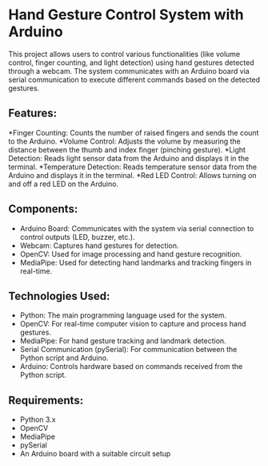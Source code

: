 # Hand Gesture Control System with Arduino
This project allows users to control various functionalities (like volume control, finger counting, and light detection) using hand gestures detected through a webcam. The system communicates with an Arduino board via serial communication to execute different commands based on the detected gestures.

## Features:
*Finger Counting: Counts the number of raised fingers and sends the count to the Arduino.
*Volume Control: Adjusts the volume by measuring the distance between the thumb and index finger (pinching gesture).
*Light Detection: Reads light sensor data from the Arduino and displays it in the terminal.
*Temperature Detection: Reads temperature sensor data from the Arduino and displays it in the terminal.
*Red LED Control: Allows turning on and off a red LED on the Arduino.
## Components:
* Arduino Board: Communicates with the system via serial connection to control outputs (LED, buzzer, etc.).
* Webcam: Captures hand gestures for detection.
* OpenCV: Used for image processing and hand gesture recognition.
* MediaPipe: Used for detecting hand landmarks and tracking fingers in real-time.
## Technologies Used:
* Python: The main programming language used for the system.
* OpenCV: For real-time computer vision to capture and process hand gestures.
* MediaPipe: For hand gesture tracking and landmark detection.
* Serial Communication (pySerial): For communication between the Python script and Arduino.
* Arduino: Controls hardware based on commands received from the Python script.
## Requirements:
* Python 3.x
* OpenCV
* MediaPipe
* pySerial
* An Arduino board with a suitable circuit setup
